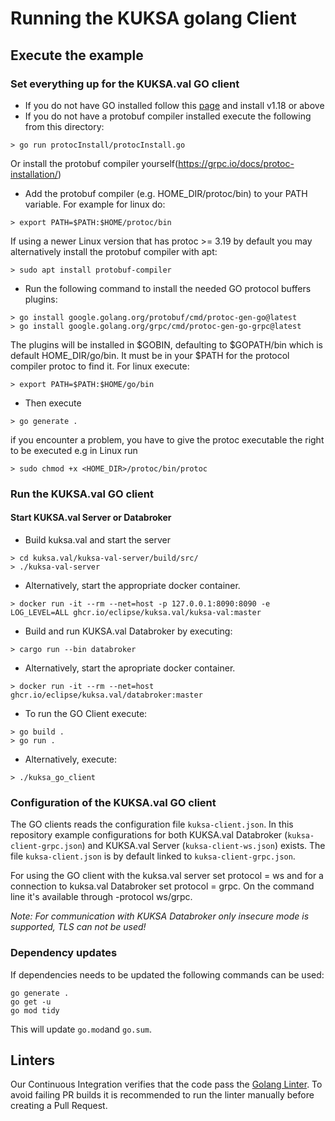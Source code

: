 # Running the KUKSA golang Client

## Execute the example

### Set everything up for the KUKSA.val GO client
- If you do not have GO installed follow this [page](https://go.dev/doc/install) and install v1.18 or above
- If you do not have a protobuf compiler installed execute the following from this directory:
```
> go run protocInstall/protocInstall.go
```
Or install the protobuf compiler yourself(https://grpc.io/docs/protoc-installation/)
- Add the protobuf compiler (e.g. HOME_DIR/protoc/bin) to your PATH variable. For example for linux do:
```
> export PATH=$PATH:$HOME/protoc/bin
```

If using a newer Linux version that has protoc >= 3.19 by default you may alternatively install the protobuf compiler with apt:

```
> sudo apt install protobuf-compiler
```

- Run the following command to install the needed GO protocol buffers plugins:
```
> go install google.golang.org/protobuf/cmd/protoc-gen-go@latest
> go install google.golang.org/grpc/cmd/protoc-gen-go-grpc@latest
```
The plugins will be installed in $GOBIN, defaulting to $GOPATH/bin which is default HOME_DIR/go/bin. It must be in your $PATH for the protocol compiler protoc to find it.
For linux execute:
```
> export PATH=$PATH:$HOME/go/bin
```
- Then execute
```
> go generate .
```
if you encounter a problem, you have to give the protoc executable the right to be executed e.g in Linux run
```
> sudo chmod +x <HOME_DIR>/protoc/bin/protoc
```
### Run the KUKSA.val GO client
#### Start KUKSA.val Server or Databroker
- Build kuksa.val and start the server
```
> cd kuksa.val/kuksa-val-server/build/src/
> ./kuksa-val-server
```
- Alternatively, start the appropriate docker container.
```
> docker run -it --rm --net=host -p 127.0.0.1:8090:8090 -e LOG_LEVEL=ALL ghcr.io/eclipse/kuksa.val/kuksa-val:master
```
- Build and run KUKSA.val Databroker by executing:
```
> cargo run --bin databroker
```
- Alternatively, start the apropriate docker container.
```
> docker run -it --rm --net=host ghcr.io/eclipse/kuksa.val/databroker:master
```
- To run the GO Client execute:
```
> go build .
> go run .
```
- Alternatively, execute:
```
> ./kuksa_go_client
```

### Configuration of the KUKSA.val GO client
The GO clients reads the configuration file `kuksa-client.json`. In this repository example configurations for both
KUKSA.val Databroker (`kuksa-client-grpc.json`) and KUKSA.val Server (`kuksa-client-ws.json`) exists.
The file `kuksa-client.json` is by default linked to `kuksa-client-grpc.json`.

For using the GO client with the kuksa.val server set protocol = ws and for a connection to kuksa.val Databroker set protocol = grpc. On the command line it's available through -protocol ws/grpc.

*Note: For communication with KUKSA Databroker only insecure mode is supported, TLS can not be used!*

### Dependency updates

If dependencies needs to be updated the following commands can be used:

```
go generate .
go get -u
go mod tidy
```

This will update `go.mod`and `go.sum`.

## Linters

Our Continuous Integration verifies that the code pass the [Golang Linter](https://golangci-lint.run/usage/install).
To avoid failing PR builds it is recommended to run the linter manually before creating a Pull Request.

